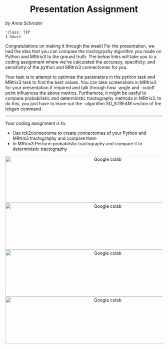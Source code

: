 # Presentation Assignment
_by Anna Schroder_


```{admonition} Estimated Time 
:class: TIP
1 hours 
```



Congratulations on making it through the week! For the presentation, we had the idea that you can compare the tractogrpahy algorithm you made on Python and MRtrix3 to the ground truth. The below links will take you to a coding assignment where we've calculated the accuracy, specificty, and sensitivity of the python and MRtrix3 connectomes for you. 

Your task is to attempt to optimise the parameters in the python task and MRtrix3 task to find the best values. You can take screenshots in MRtrix3 for your presentation if required and talk through how -angle and -cutoff point influences the above metrics. Furthemore, it might be useful to compare probabilistic and determinstic tractography methods in MRtrix3, to do this, you just have to leave out the -algorithm SD_STREAM section of the tckgen command. 


--- 

Your coding assignment is to:
* Use tck2connectome to create connectomes of your Python and MRtrix3 tractography and compare them 
* In MRtrix3 Perform probabilstic tractography and compare it to deterministic tractography 

<div class="link-container">
<a href="https://colab.research.google.com/drive/1ku-tfw8LQVxS26v5G8jMluIKpTdQCfZj?usp=sharing"><img src="../../_static/img/group1.png" alt="Google colab" style="width:640px;height:150px;"></a>
</div>

<div class="link-container">
<a href="https://colab.research.google.com/drive/1vuFnyPMho0rL2H3JJQCPt7KE-JDe7AK_?usp=sharing"><img src="../../_static/img/group2.png" alt="Google colab" style="width:640px;height:150px;"></a>
</div>

<div class="link-container">
<a href="https://colab.research.google.com/drive/14S-Kb7LUuYRVo-VaijV0QMcLZQFsiZ9r?usp=sharing"><img src="../../_static/img/group3.png" alt="Google colab" style="width:640px;height:150px;"></a>
</div>

<div class="link-container">
<a href="https://colab.research.google.com/drive/1FapApwZpgVbAeXXJuH6slGp7hFpJFPQv?usp=sharing"><img src="../../_static/img/group4.png" alt="Google colab" style="width:640px;height:150px;"></a>
</div>


<style>
  .link-container {
		text-align:center;
  		width:100%;
  }
</style>

<style>
h1 {text-align: center;}
</style>


